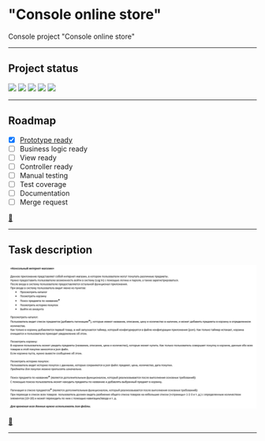 # "Console online store"

Console project "Console online store"

***
## Project status
![](https://img.shields.io/badge/project%20completed-0%25-critical)
![](https://img.shields.io/badge/build-fail-critical)
![](https://img.shields.io/badge/manual%20testing-fail-critical)
![](https://img.shields.io/badge/coverage%20-0%25-critical)
![](https://img.shields.io/badge/documentation-0%25-critical)
***

## Roadmap

- [X] [Prototype ready](https://app.mockplus.com/run/rp/RwPj7C_19pnd/ZKwh6fhPl8j/OszRMl1Pu?ps=0&ha=0&la=0&fc=0&out=1)
- [ ] Business logic ready
- [ ] View ready
- [ ] Controller ready
- [ ] Manual testing
- [ ] Test coverage
- [ ] Documentation
- [ ] Merge request

[:arrow_up_small:](#tic-tac-toe)

***

## Task description ##

![Scheme](task.png)

[:arrow_up_small:](#tic-tac-toe)
***